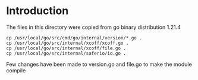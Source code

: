 # Introduction

The files in this directory were copied from go binary distribution 1.21.4

```
cp /usr/local/go/src/cmd/go/internal/version/*.go .
cp /usr/local/go/src/internal/xcoff/xcoff.go .
cp /usr/local/go/src/internal/xcoff/file.go .
cp /usr/local/go/src/internal/saferio/io.go .
```

Few changes have been made to version.go and file.go to make the module compile
